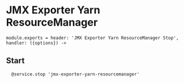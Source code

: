 
# JMX Exporter Yarn ResourceManager

    module.exports = header: 'JMX Exporter Yarn ResourceManager Stop', handler: ({options}) ->

## Start

      @service.stop 'jmx-exporter-yarn-resourcemanager'
